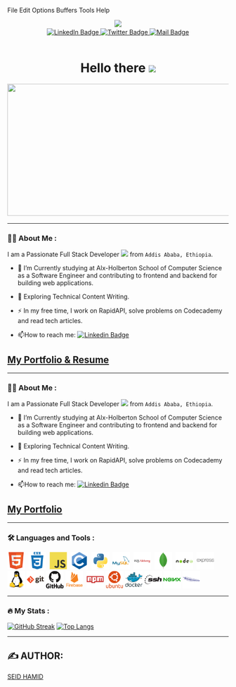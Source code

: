 File Edit Options Buffers Tools Help
<div id="header" align="center">
  <img src="https://media.giphy.com/media/jdPMeyv9rn0hZHh8n9/giphy.gif" width="200"/>
<div id="badges">
  <a href="https://www.linkedin.com/in/seid-hamid-417350113">
    <img src="https://img.shields.io/badge/LinkedIn-blue?style=for-the-badge&logo=linkedin&logoColor=white" alt="LinkedIn Badge"/>
  </a>
  <a href="https://twitter.com/YasSeid">
    <img src="https://img.shields.io/badge/Twitter-grey?style=for-the-badge&logo=twitter&logoColor=white" alt="Twitter Badge"/>
  </a>
  <a href="https://mail.google.com/mail/u/0/?tab=rm&ogbl#inbox">
    <img src="https://img.shields.io/badge/Mail-red?style=for-the-badge&logo=Mail.google&logoColor=white" alt="Mail Badge"/>
  </a>
</div>
<img src="https://komarev.com/ghpvc/?username=radu2022&style=flat-square&color=blue" alt=""/>
<h1>
  Hello there
  <img src="https://media.giphy.com/media/hvRJCLFzcasrR4ia7z/giphy.gif" width="30px"/>
</h1>
</div>
<div align="center">
  <img src="https://media.giphy.com/media/9iv4ErObYQvrW/giphy.gif" width="800" height="300"/>
</div>

----

### :man_technologist: About Me :
I am a Passionate Full Stack Developer <img src="https://media.giphy.com/media/WUlplcMpOCEmTGBtBW/giphy.gif" width="30"> from `Addis Ababa, Ethiopia`.
- :telescope: I’m Currently studying at Alx-Holberton School of Computer Science as a Software Engineer and contributing to frontend and backend for building web applications.

- :seedling:  Exploring Technical Content Writing.

- :zap: In my free time, I work on RapidAPI, solve problems on Codecademy and read tech articles.

- :mailbox:How to reach me: [![Linkedin Badge](https://img.shields.io/badge/LinkedIn-blue?style=for-the-badge&logo=LinkedIn&logoColor=white)](https://www.linkedin.com/in/seid-hamid-41735011/)
## [My Portfolio & Resume](https://radu2022.github.io/)

----

### :man_technologist: About Me :
I am a Passionate Full Stack Developer <img src="https://media.giphy.com/media/WUlplcMpOCEmTGBtBW/giphy.gif" width="30"> from `Addis Ababa, Ethiopia`.
- :telescope: I’m Currently studying at Alx-Holberton School of Computer Science as a Software Engineer and contributing to frontend and backend for building web applications.

- :seedling:  Exploring Technical Content Writing.

- :zap: In my free time, I work on RapidAPI, solve problems on Codecademy and read tech articles.

- :mailbox:How to reach me: [![Linkedin Badge](https://img.shields.io/badge/LinkedIn-blue?style=for-the-badge&logo=LinkedIn&logoColor=white)](https://www.linkedin.com/in/seid-hamid-417350113/)
## [My Portfolio](https://radu2022.github.io/)

---

### :hammer_and_wrench: Languages and Tools :
<div>
  <img src="https://github.com/devicons/devicon/blob/master/icons/html5/html5-original.svg" title="HTML5" alt="HTML" width="40" height="40"/>&nbsp;
  <img src="https://github.com/devicons/devicon/blob/master/icons/css3/css3-plain-wordmark.svg"  title="CSS3" alt="CSS" width="40" height="40"/>&nbsp;
  <img src="https://github.com/devicons/devicon/blob/master/icons/javascript/javascript-original.svg" title="JavaScript" alt="JavaScript" width="40" height="40"/>&nbsp;
  <img src="https://github.com/devicons/devicon/blob/master/icons/c/c-original.svg" title="C" alt="C" width="40" height="40"/>&nbsp;
  <img src="https://github.com/devicons/devicon/blob/master/icons/python/python-original.svg" title="Python" alt="Python" width="40" height="40"/>&nbsp;
  <img src="https://github.com/devicons/devicon/blob/master/icons/mysql/mysql-original-wordmark.svg" title="MySQL"  alt="MySQL" width="40" height="40"/>&nbsp;
  <img src="https://github.com/devicons/devicon/blob/master/icons/sqlalchemy/sqlalchemy-original-wordmark.svg" title="SqlAlchemy"  alt="SqlAlchemy" width="40" height="40"/>&nbsp;
  <img src="https://github.com/devicons/devicon/blob/master/icons/mongodb/mongodb-original.svg" title="mongodb"  alt="mongodb" width="40" height="40"/>&nbsp;
  <img src="https://github.com/devicons/devicon/blob/master/icons/nodejs/nodejs-original-wordmark.svg" title="NodeJS" alt="NodeJS" width="40" height="40"/>&nbsp;
  <img src="https://github.com/devicons/devicon/blob/master/icons/express/express-original-wordmark.svg" title="ExpressJS" alt="ExpressJS" width="40" height="40"/>&nbsp;
  <img src="https://github.com/devicons/devicon/blob/master/icons/linux/linux-original.svg" title="Linux" **alt="Linux" width="40" height="40"/>
  <img src="https://github.com/devicons/devicon/blob/master/icons/git/git-original-wordmark.svg" title="Git" **alt="Git" width="40" height="40"/>
  <img src="https://github.com/devicons/devicon/blob/master/icons/github/github-original-wordmark.svg" title="GitHub" **alt="GitHub" width="40" height="40"/>
  <img src="https://github.com/devicons/devicon/blob/master/icons/firebase/firebase-plain-wordmark.svg" title="Firebase" alt="Firebase" width="40" height="40"/>&nbsp;
  <img src="https://github.com/devicons/devicon/blob/master/icons/npm/npm-original-wordmark.svg" title="npm" **alt="npm" width="40" height="40"/>
  <img src="https://github.com/devicons/devicon/blob/master/icons/ubuntu/ubuntu-plain-wordmark.svg" title="ubuntu" **alt="ubuntu" width="40" height="40"/>
  <img src="https://github.com/devicons/devicon/blob/master/icons/docker/docker-original-wordmark.svg" title="Docker" **alt="Docker" width="40" height="40"/>
  <img src="https://github.com/devicons/devicon/blob/master/icons/ssh/ssh-original-wordmark.svg" title="SSH" **alt="SSH" width="40" height="40"/>
  <img src="https://github.com/devicons/devicon/blob/master/icons/nginx/nginx-original.svg" title="Nginx" **alt="Nginx" width="40" height="40"/>
  <img src="https://github.com/devicons/devicon/blob/master/icons/apache/apache-line.svg" title="Apache" **alt="Apache" width="40" height="40"/>
</div>


---

### :fire: My Stats :
[![GitHub Streak](http://github-readme-streak-stats.herokuapp.com?user=radu2022&theme=hacker&background=000000)](https://git.io/streak-stats)
[![Top Langs](https://github-readme-stats.vercel.app/api/top-langs/?username=radu2022&layout=compact&theme=vision-friendly-dark)](https://github.com/anuraghazra/github-readme-stats)

----
## :writing_hand: AUTHOR:
[SEID HAMID](https://github.com/radu2022)
